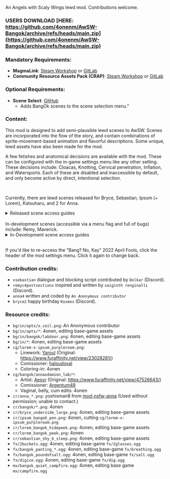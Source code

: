 An Angels with Scaly Wings lewd mod. Contributions welcome.

### USERS DOWNLOAD [HERE: https://github.com/4onenm/AwSW-Bangok/archive/refs/heads/main.zip](https://github.com/4onenm/AwSW-Bangok/archive/refs/heads/main.zip)

### Mandatory Requirements:

+ **MagmaLink**: [Steam Workshop](https://steamcommunity.com/sharedfiles/filedetails/?id=2594080243) or [GitLab](https://gitlab.com/jakzie2/awsw-magmalink)
+ **Community Resource Assets Pack (CRAP)**: [Steam Workshop](https://steamcommunity.com/sharedfiles/filedetails/?id=2665870882) or [GitLab](https://gitlab.com/jakzie2/awsw-crap)

### Optional Requirements:

+ **Scene Select**: [GitHub](https://github.com/4onen/AwSW-Scene-Select)
  + Adds BangOk scenes to the scene selection menu."

### Content:

This mod is designed to add semi-plausible lewd scenes to AwSW. Scenes are incorporated into the flow of the story, and contain combinations of sprite-movement-based animation and flavorful descriptions. Some unique, lewd assets have also been made for the mod.

A few fetishes and anatomical decisions are available with the mod. These can be configured with the in-game settings menu like any other setting. These decisions include: Cloacas, Knotting, Cervical penetration, Inflation, and Watersports. Each of these are disabled and inaccessible by default, and only become active by direct, intentional selection.

<br/>

Currently, there are lewd scenes released for Bryce, Sebastian, Ipsum (+ Lorem), Katsuharu, and 2 for Anna.
<details>
<summary>Released scene access guides</summary>

+ xSebastian: After the skip point in his one date, say it's pretty cold and you could use a blanket.
+ Bryce1: Try a different way of waking him up at the bar. Skipping Bryce1 will also give you the option to enter this scene.
+ Bryce2: Keep feeling his leg after he flexes his muscles.
+ Lorem2 (Ipsum + Lorem): Play through Lorem2 and, when Ipsum suggests it, agree to take off your clothes. With sufficiently high mood, Lorem may also be invited.
+ Anna2: During Anna1, bet for sex instead of a date OR during Anna2, do extremely well. (After betting for sex in Anna1, the original Anna2 date is still available if you say you're hungry.)
+ Anna4: Do Anna’s fourth date normally, picking the romance option, and a menu will appear with the choice to watch or skip the scene. (Doing the Anna2 scene beforehand will alter some dialogue/scene options.)
+ xKatsuharu: Play Katsuharu's scene to the end or skip through. During the fade-to-black at the end, Katsuharu will suggest the scene.
</details>
<br/>
In-development scenes (accessible via a menu flag and full of bugs) include: Remy, Maverick.

<details>
<summary>In-Development scene access guides</summary>

+ Damion: Go to the facility during the Chapter 2 investigation and respond in kind to Damion's crude comments.

+ Remy c4postsections: Complete Remy's first, second, and third scenes. Then *do not* deliver the PDA to him in the chapter 4 investigation. You can suggest to Sebastian when you speak with him that you could deliver the PDA, which will trigger the scene.

+ Bryce3 (Bryce + Maverick): Get to Bryce3, play through with high mood (or skip) until Zhong leaves, then be diplomatic about how you respond. (Don't be overeager, don't refuse.)
+ Bryce3 (Bryce + Sebastian + Maverick): See above, but also have previously completed xSebastian.

+ Lorem4: Complete Lorem4, tell Lorem you don't mind, talk about making Lorem feel better.
+ Ipsum4 (Ipsum): Complete Lorem2's lewd scene with Ipsum, then reach Chapter 4 and check your answering machine. (This scene does not lock out other 4th date choices with other dragons.)
</details>
<br/>

If you'd like to re-access the "Bang? No, Kay" 2022 April Fools, click the header of the mod settings menu. Click it again to change back.

### Contribution credits:

+ `xsebastian` dialogue and blocking script contributed by `Dolkar` (Discord).
+ `remyc4postsections` inspired and written by `saiginth renginalti` (Discord).
+ `anna4` written and coded by `An Anonymous contributor`
+ `bryce2` happy birthday `Kosmos` (Discord).

### Resource credits:
+ `bg/in/apts/o_ceil.png`: An Anonymous contributor
+ `bg/in/apts/*`: 4onen, editing base-game assets
+ `bg/in/bangok/labdoor.png`: 4onen, editing base-game assets
+ `bg/in/*`: 4onen, editing base-game assets
+ `cg/lorem-x-ipsum_purpleroom.png`:
    + Linework: [Yaroul](https://www.furaffinity.net/user/Yaroul/) (Original: https://www.furaffinity.net/view/23028281/)
    + Comissioner: [haloudoval](https://www.furaffinity.net/user/haloudoval)
    + Coloring-in: 4onen
+ `cg/bangok/annaxdamion_lab/*`:
    + Artist: [Aesyr](https://www.furaffinity.net/user/aesyr/) (Original: https://www.furaffinity.net/view/47526643/)
    + Comissioner: [Argentum48](https://www.furaffinity.net/user/argentum48/)
    + Vaginal, belly, cum edits: 4onen
+ `cr/anna_*.png`: yoshisman8 from [mod-nsfw-anna](https://github.com/AWSW-Modding/AWSW-Modtools/tree/mod-nsfw-anna) (Used without permission; unable to contact.)
+ `cr/bangok/*.png`: 4onen
+ `cr/bryce_underside_large.png`: 4onen, editing base-game assets
+ `cr/ipsum_bangok_pen.png`: 4onen, cutting `cg/lorem-x-ipsum_purpleroom.png`
+ `cr/lorem_bangok_hidepeek.png`: 4onen, editing base-game assets
+ `cr/lorem_bangok_peek.png`: 4onen
+ `cr/sebastian_shy_b_sleep.png`: 4onen, editing base-game assets
+ `fx/2buckets.ogg`: 4onen, editing base-game `fx/2glasses.ogg`
+ `fx/bangok_panting_*.ogg`: 4onen, editing base-game `fx/breathing.ogg`
+ `fx/bangok_poundofsalt.ogg`: 4onen, editing base-game `fx/salt.ogg`
+ `fx/digice.ogg`: 4onen, editing base-game `fx/dig.ogg`
+ `mx/bangok_quiet_campfire.ogg`: 4onen, editing base game `mx/campfire.ogg`
